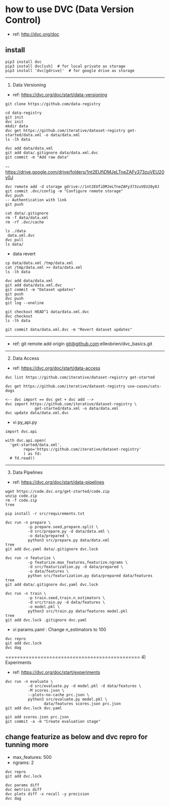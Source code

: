 # how to use DVC (Data Version Control)
- ref: http://dvc.org/doc

## install
```
pip3 install dvc
pip3 install dvc[ssh]  # for local private as storage
pip3 install 'dvc[gdrive]'  # for google drive as storage
```

-----------------------------------
1) Data Versioning
- ref: https://dvc.org/doc/start/data-versioning

```
git clone https://github.com/data-registry
```
```
cd data-registry
git init
dvc init
mkdir data
dvc get https://github.com/iterative/dataset-registry get-started/data.xml -o data/data.xml
ls -lh data
```
```
dvc add data/data.xml
git add data/.gitignore data/data.xml.dvc
git commit -m "Add raw data"
```
-- https://drive.google.com/drive/folders/1nt2EUfiDMJeLTneZAFy373zuVEU20y0J
```
dvc remote add -d storage gdrive://1nt2EUfiDMJeLTneZAFy373zuVEU20y0J
git commit .dvc/config -m "Configure remote storage"
dvc push
-- Authentication with link
git push
```
```
cat data/.gitignore
rm -f data/data.xml
rm -rf .dvc/cache
```
```
ls ./data
 data.xml.dvc
dvc pull
ls data/
```
- data revert
```
cp data/data.xml /tmp/data.xml
cat /tmp/data.xml >> data/data.xml
ls -lh data
```
```
dvc add data/data.xml
git add data/data.xml.dvc
git commit -m "Dataset updates"
git push
dvc push
git log --oneline
```
<!-- two data.xml version exist  -->
<!-- checkout previous version  -->
```
git checkout HEAD^1 data/data.xml.dvc
dvc checkout
ls -lh data

git commit data/data.xml.dvc -m "Revert dataset updates"
```
------------------------------------------------------------

- ref: git remote add origin git@github.com:elleobrien/dvc_basics.git

------------------------------------------------------------
2) Data Access
- ref: https://dvc.org/doc/start/data-access
```
dvc list https://github.com/iterative/dataset-registry get-started
```
```
dvc get https://github.com/iterative/dataset-registry use-cases/cats-dogs
```
```
<-- dvc import == dvc get + dvc add -->
dvc import https://github.com/iterative/dataset-registry \
             get-started/data.xml -o data/data.xml
dvc update data/data.xml.dvc
```

- vi py_api.py
```
import dvc.api

with dvc.api.open(
  'get-started/data.xml',
        repo='https://github.com/iterative/dataset-registry'
        ) as fd:
  # fd.read()
```

------------------------------------------------------------
3) Data Pipelines
- ref: https://dvc.org/doc/start/data-pipelines
```
wget https://code.dvc.org/get-started/code.zip
unzip code.zip
rm -f code.zip
tree
```
```
pip install -r src/requirements.txt
```
```
dvc run -n prepare \
          -p prepare.seed,prepare.split \
          -d src/prepare.py -d data/data.xml \
          -o data/prepared \
          python3 src/prepare.py data/data.xml
tree
git add dvc.yaml data/.gitignore dvc.lock
```
```
dvc run -n featurize \
          -p featurize.max_features,featurize.ngrams \
          -d src/featurization.py -d data/prepared \
          -o data/features \
          python src/featurization.py data/prepared data/features
tree
git add data/.gitignore dvc.yaml dvc.lock
```
```
dvc run -n train \
          -p train.seed,train.n_estimators \
          -d src/train.py -d data/features \
          -o model.pkl \
          python3 src/train.py data/features model.pkl
tree
git add dvc.lock .gitignore dvc.yaml
```

- vi params.yaml 
 : Change n_estimators to 100
```
dvc repro
git add dvc.lock
dvc dag
```
==============================================
4) Experiments
- ref: https://dvc.org/doc/start/experiments
```
dvc run -n evaluate \
          -d src/evaluate.py -d model.pkl -d data/features \
          -M scores.json \
          --plots-no-cache prc.json \
          python3 src/evaluate.py model.pkl \
                 data/features scores.json prc.json
git add dvc.lock dvc.yaml

git add scores.json prc.json
git commit -a -m "Create evaluation stage"
```

## change featurize as below and dvc repro for tunning more
- max_features: 500
- ngrams: 2
```
dvc repro
git add dvc.lock

dvc params diff
dvc metrics diff
dvc plots diff -x recall -y precision
dvc dag
```
